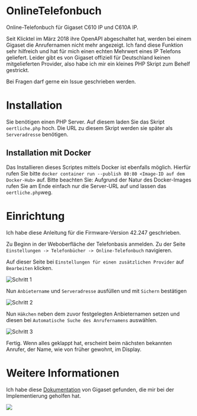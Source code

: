 # OnlineTelefonbuch
Online-Telefonbuch für Gigaset C610 IP und C610A IP.

Seit Klicktel im März 2018 ihre OpenAPI abgeschaltet hat, werden bei einem Gigaset die Anrufernamen nicht mehr angezeigt. Ich fand diese Funktion sehr hilfreich und hat für mich einen echten Mehrwert eines IP Telefons geliefert. Leider gibt es von Gigaset offiziell für Deutschland keinen mitgelieferten Provider, also habe ich mir ein kleines PHP Skript zum Behelf gestrickt.

Bei Fragen darf gerne ein Issue geschrieben werden.

# Installation
Sie benötigen einen PHP Server. Auf diesem laden Sie das Skript `oertliche.php` hoch. Die URL zu diesem Skript werden sie später als `Serveradresse` benötigen.

## Installation mit Docker
Das Installieren dieses Scriptes mittels Docker ist ebenfalls möglich. Hierfür rufen Sie bitte `docker container run --publish 80:80 <Image-ID auf dem Docker-Hub>` auf. Bitte beachten Sie: Aufgrund der Natur des Docker-Images rufen Sie am Ende einfach nur die Server-URL auf und lassen das `oertliche.php`weg. 

# Einrichtung
Ich habe diese Anleitung für die Firmware-Version 42.247 geschrieben.

Zu Beginn in der Weboberfläche der Telefonbasis anmelden. Zu der Seite `Einstellungen -> Telefonbücher -> Online-Telefonbuch` navigieren.

Auf dieser Seite bei `Einstellungen für einen zusätzlichen Provider` auf `Bearbeiten` klicken.

![Schritt 1](Schritt1.jpg)

Nun `Anbietername` und `Serveradresse` ausfüllen und mit `Sichern` bestätigen

![Schritt 2](Schritt2.jpg)

Nun `Häkchen` neben dem zuvor festgelegten Anbieternamen setzen und diesen bei `Automatische Suche des Anrufernamens` auswählen.

![Schritt 3](Schritt3.jpg)

Fertig. Wenn alles geklappt hat, erscheint beim nächsten bekannten Anrufer, der Name, wie von früher gewohnt, im Display.

# Weitere Informationen
Ich habe diese [Dokumentation](https://teamwork.gigaset.com/gigawiki/display/GPPPO/Online+directory) von Gigaset gefunden, die mir bei der Implementierung geholfen hat.

[![](https://www.paypalobjects.com/de_DE/DE/i/btn/btn_donate_LG.gif)](https://www.paypal.com/cgi-bin/webscr?cmd=_s-xclick&hosted_button_id=MCKETSJBUZPJ2&source=url)
